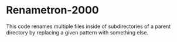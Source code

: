 # Renametron-2000
This code renames multiple files inside of subdirectories of a parent directory by replacing a given pattern with something else.
